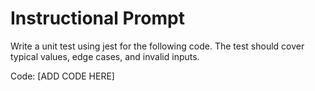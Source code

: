 # Instructional Prompt

Write a unit test using jest for the following code. The test should cover typical values, edge cases, and invalid inputs.

Code:
[ADD CODE HERE]